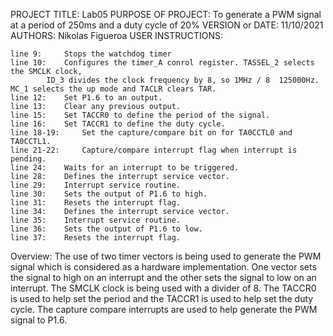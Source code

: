 
PROJECT TITLE:                      Lab05 
PURPOSE OF PROJECT:                 To generate a PWM signal at a period of 250ms and a duty cycle of 20%
VERSION or DATE:                    11/10/2021
AUTHORS:                            Nikolas Figueroa
USER INSTRUCTIONS:                  

	line 9: 	Stops the watchdog timer 
	line 10:	Configures the timer_A conrol register. TASSEL_2 selects the SMCLK clock, 
			ID_3 divides the clock frequency by 8, so 1MHz / 8  125000Hz. MC_1 selects the up mode and TACLR clears TAR.
	line 12:	Set P1.6 to an output.
	line 13: 	Clear any previous output.
	line 15:	Set TACCR0 to define the period of the signal.
	line 16:	Set TACCR1 to define the duty cycle.
	line 18-19: 	Set the capture/compare bit on for TA0CCTL0 and TA0CCTL1.
	line 21-22: 	Capture/compare interrupt flag when interrupt is pending. 
	line 24:	Waits for an interrupt to be triggered.
	line 28:	Defines the interrupt service vector.
	line 29:	Interrupt service routine.
	line 30: 	Sets the output of P1.6 to high.
	line 31: 	Resets the interrupt flag.
	line 34:	Defines the interrupt service vector. 
	line 35:	Interrupt service routine.
	line 36:	Sets the output of P1.6 to low.
	line 37:	Resets the interrupt flag.

Overview:
	The use of two timer vectors is being used to generate the PWM signal which is considered as a hardware implementation. One vector sets the signal to high on an interrupt 
	and the other sets the signal to low on an interrupt. The SMCLK clock is being used with a divider of 8. The TACCR0 is used to help set the period and the TACCR1 is used to help set the duty cycle.
	The capture compare interrupts are used to help generate the PWM signal to P1.6. 